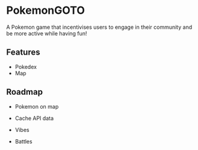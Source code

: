 
# PokemonGOTO

A Pokemon game that incentivises users to engage in their community and be more active while having fun!
## Features

- Pokedex
- Map


## Roadmap

- Pokemon on map

- Cache API data

- Vibes

- Battles

